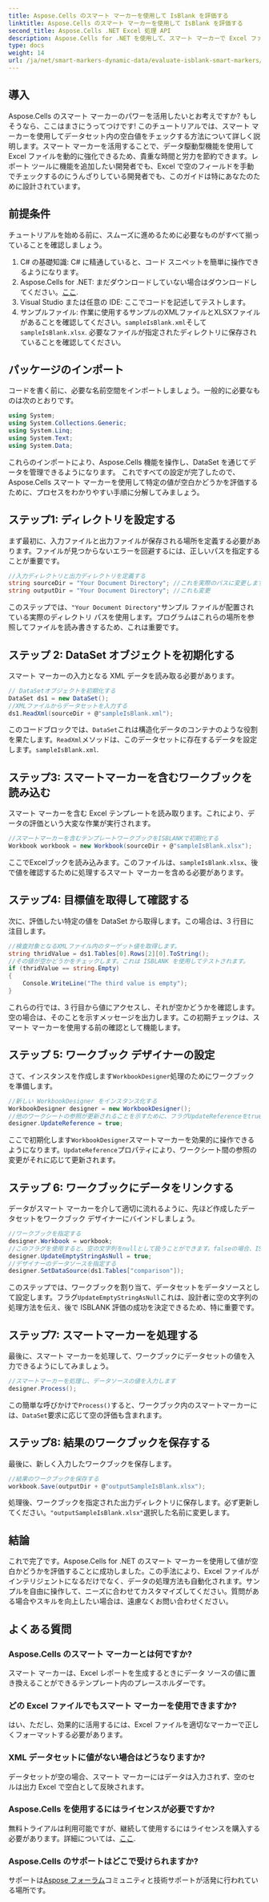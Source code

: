 ```yaml
---
title: Aspose.Cells のスマート マーカーを使用して IsBlank を評価する
linktitle: Aspose.Cells のスマート マーカーを使用して IsBlank を評価する
second_title: Aspose.Cells .NET Excel 処理 API
description: Aspose.Cells for .NET を使用して、スマート マーカーで Excel ファイルを強化し、空の値を効率的に評価します。このステップ バイ ステップ ガイドでその方法を学習します。
type: docs
weight: 14
url: /ja/net/smart-markers-dynamic-data/evaluate-isblank-smart-markers/
---
```

## 導入
Aspose.Cells のスマート マーカーのパワーを活用したいとお考えですか? もしそうなら、ここはまさにうってつけです! このチュートリアルでは、スマート マーカーを使用してデータセット内の空白値をチェックする方法について詳しく説明します。スマート マーカーを活用することで、データ駆動型機能を使用して Excel ファイルを動的に強化できるため、貴重な時間と労力を節約できます。レポート ツールに機能を追加したい開発者でも、Excel で空のフィールドを手動でチェックするのにうんざりしている開発者でも、このガイドは特にあなたのために設計されています。 
## 前提条件
チュートリアルを始める前に、スムーズに進めるために必要なものがすべて揃っていることを確認しましょう。
1. C# の基礎知識: C# に精通していると、コード スニペットを簡単に操作できるようになります。
2.  Aspose.Cells for .NET: まだダウンロードしていない場合はダウンロードしてください。[ここ](https://releases.aspose.com/cells/net/).
3. Visual Studio または任意の IDE: ここでコードを記述してテストします。 
4. サンプルファイル: 作業に使用するサンプルのXMLファイルとXLSXファイルがあることを確認してください。`sampleIsBlank.xml`そして`sampleIsBlank.xlsx`. 
必要なファイルが指定されたディレクトリに保存されていることを確認してください。
## パッケージのインポート
コードを書く前に、必要な名前空間をインポートしましょう。一般的に必要なものは次のとおりです。
```csharp
using System;
using System.Collections.Generic;
using System.Linq;
using System.Text;
using System.Data;
```
これらのインポートにより、Aspose.Cells 機能を操作し、DataSet を通じてデータを管理できるようになります。
これですべての設定が完了したので、Aspose.Cells スマート マーカーを使用して特定の値が空白かどうかを評価するために、プロセスをわかりやすい手順に分解してみましょう。
## ステップ1: ディレクトリを設定する
まず最初に、入力ファイルと出力ファイルが保存される場所を定義する必要があります。ファイルが見つからないエラーを回避するには、正しいパスを指定することが重要です。
```csharp
//入力ディレクトリと出力ディレクトリを定義する
string sourceDir = "Your Document Directory"; //これを実際のパスに変更します
string outputDir = "Your Document Directory"; //これも変更
```
このステップでは、`"Your Document Directory"`サンプル ファイルが配置されている実際のディレクトリ パスを使用します。プログラムはこれらの場所を参照してファイルを読み書きするため、これは重要です。
## ステップ 2: DataSet オブジェクトを初期化する
スマート マーカーの入力となる XML データを読み取る必要があります。
```csharp
// DataSetオブジェクトを初期化する
DataSet ds1 = new DataSet();
//XMLファイルからデータセットを入力する
ds1.ReadXml(sourceDir + @"sampleIsBlank.xml");
```
このコードブロックでは、`DataSet`これは構造化データのコンテナのような役割を果たします。`ReadXml`メソッドは、このデータセットに存在するデータを設定します。`sampleIsBlank.xml`.
## ステップ3: スマートマーカーを含むワークブックを読み込む
スマート マーカーを含む Excel テンプレートを読み取ります。これにより、データの評価という大変な作業が実行されます。
```csharp
//スマートマーカーを含むテンプレートワークブックをISBLANKで初期化する
Workbook workbook = new Workbook(sourceDir + @"sampleIsBlank.xlsx");
```
ここでExcelブックを読み込みます。このファイルは、`sampleIsBlank.xlsx`、後で値を確認するために処理するスマート マーカーを含める必要があります。
## ステップ4: 目標値を取得して確認する
次に、評価したい特定の値を DataSet から取得します。この場合は、3 行目に注目します。
```csharp
//検査対象となるXMLファイル内のターゲット値を取得します。
string thridValue = ds1.Tables[0].Rows[2][0].ToString();
//その値が空かどうかをチェックします。これは ISBLANK を使用してテストされます。
if (thridValue == string.Empty)
{
    Console.WriteLine("The third value is empty");
}
```
これらの行では、3 行目から値にアクセスし、それが空かどうかを確認します。空の場合は、そのことを示すメッセージを出力します。この初期チェックは、スマート マーカーを使用する前の確認として機能します。
## ステップ 5: ワークブック デザイナーの設定
さて、インスタンスを作成します`WorkbookDesigner`処理のためにワークブックを準備します。
```csharp
//新しい WorkbookDesigner をインスタンス化する
WorkbookDesigner designer = new WorkbookDesigner();
//他のワークシートの参照が更新されることを示すために、フラグUpdateReferenceをtrueに設定します。
designer.UpdateReference = true;
```
ここで初期化します`WorkbookDesigner`スマートマーカーを効果的に操作できるようになります。`UpdateReference`プロパティにより、ワークシート間の参照の変更がそれに応じて更新されます。
## ステップ 6: ワークブックにデータをリンクする
データがスマート マーカーを介して適切に流れるように、先ほど作成したデータセットをワークブック デザイナーにバインドしましょう。
```csharp
//ワークブックを指定する
designer.Workbook = workbook;
//このフラグを使用すると、空の文字列をnullとして扱うことができます。falseの場合、ISBLANKは機能しません。
designer.UpdateEmptyStringAsNull = true;
//デザイナーのデータソースを指定する
designer.SetDataSource(ds1.Tables["comparison"]);
```
このステップでは、ワークブックを割り当て、データセットをデータソースとして設定します。フラグ`UpdateEmptyStringAsNull`これは、設計者に空の文字列の処理方法を伝え、後で ISBLANK 評価の成功を決定できるため、特に重要です。
## ステップ7: スマートマーカーを処理する
最後に、スマート マーカーを処理して、ワークブックにデータセットの値を入力できるようにしてみましょう。
```csharp
//スマートマーカーを処理し、データソースの値を入力します
designer.Process();
```
この簡単な呼びかけで`Process()`すると、ワークブック内のスマートマーカーには、`DataSet`要求に応じて空の評価も含まれます。
## ステップ8: 結果のワークブックを保存する
最後に、新しく入力したワークブックを保存します。 
```csharp
//結果のワークブックを保存する
workbook.Save(outputDir + @"outputSampleIsBlank.xlsx");
```
処理後、ワークブックを指定された出力ディレクトリに保存します。必ず更新してください。`"outputSampleIsBlank.xlsx"`選択した名前に変更します。
## 結論
これで完了です。Aspose.Cells for .NET のスマート マーカーを使用して値が空白かどうかを評価することに成功しました。この手法により、Excel ファイルがインテリジェントになるだけでなく、データの処理方法も自動化されます。サンプルを自由に操作して、ニーズに合わせてカスタマイズしてください。質問がある場合やスキルを向上したい場合は、遠慮なくお問い合わせください。
## よくある質問
### Aspose.Cells のスマート マーカーとは何ですか?
スマート マーカーは、Excel レポートを生成するときにデータ ソースの値に置き換えることができるテンプレート内のプレースホルダーです。
### どの Excel ファイルでもスマート マーカーを使用できますか?
はい、ただし、効果的に活用するには、Excel ファイルを適切なマーカーで正しくフォーマットする必要があります。
### XML データセットに値がない場合はどうなりますか?
データセットが空の場合、スマート マーカーにはデータは入力されず、空のセルは出力 Excel で空白として反映されます。
### Aspose.Cells を使用するにはライセンスが必要ですか?
無料トライアルは利用可能ですが、継続して使用するにはライセンスを購入する必要があります。詳細については、[ここ](https://purchase.aspose.com/buy).
### Aspose.Cells のサポートはどこで受けられますか?
サポートは[Aspose フォーラム](https://forum.aspose.com/c/cells/9)コミュニティと技術サポートが活発に行われている場所です。
